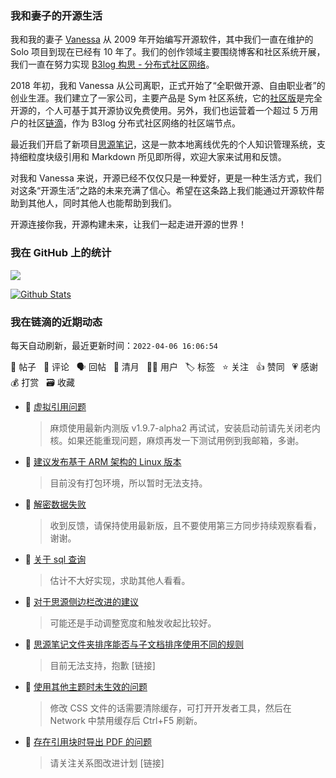 ### 我和妻子的开源生活

我和我的妻子 [Vanessa](https://github.com/Vanessa219) 从 2009 年开始编写开源软件，其中我们一直在维护的 Solo 项目到现在已经有 10 年了。我们的创作领域主要围绕博客和社区系统开展，我们一直在努力实现 [B3log 构思 - 分布式社区网络](https://ld246.com/article/1546941897596)。

2018 年初，我和 Vanessa 从公司离职，正式开始了“全职做开源、自由职业者”的创业生涯。我们建立了一家公司，主要产品是 Sym 社区系统，它的[社区版](https://github.com/88250/symphony)是完全开源的，个人可基于其开源协议免费使用。另外，我们也运营着一个超过 5 万用户的社区[链滴](https://ld246.com)，作为 B3log 分布式社区网络的社区端节点。

最近我们开启了新项目[思源笔记](https://github.com/siyuan-note/siyuan)，这是一款本地离线优先的个人知识管理系统，支持细粒度块级引用和 Markdown 所见即所得，欢迎大家来试用和反馈。

对我和 Vanessa 来说，开源已经不仅仅只是一种爱好，更是一种生活方式，我们对这条“开源生活”之路的未来充满了信心。希望在这条路上我们能通过开源软件帮助到其他人，同时其他人也能帮助到我们。

开源连接你我，开源构建未来，让我们一起走进开源的世界！

### 我在 GitHub 上的统计

<a title="Hits" target="_blank" href="https://github.com/88250/88250"><img src="https://hits.b3log.org/88250/88250.svg"></a>

[![Github Stats](https://github-readme-stats.vercel.app/api?username=88250&theme=tokyonight&show_icons=true)](https://github.com/88250)

<!--events start -->

### 我在链滴的近期动态

每天自动刷新，最近更新时间：`2022-04-06 16:06:54`

📝 帖子 &nbsp; 💬 评论 &nbsp; 🗣 回帖 &nbsp; 🌙 清月 &nbsp; 👨‍💻 用户 &nbsp; 🏷️ 标签 &nbsp; ⭐️ 关注 &nbsp; 👍 赞同 &nbsp; 💗 感谢 &nbsp; 💰 打赏 &nbsp; 🗃 收藏

* 💬 [虚拟引用问题](https://ld246.com/article/1648880874959/comment/1649232067630#comments)

  > 麻烦使用最新内测版 v1.9.7-alpha2 再试试，安装启动前请先关闭老内核。如果还能重现问题，麻烦再发一下测试用例到我邮箱，多谢。
* 💬 [建议发布基于 ARM 架构的 Linux 版本](https://ld246.com/article/1649230571989/comment/1649230708874#comments)

  > 目前没有打包环境，所以暂时无法支持。
* 💬 [解密数据失败](https://ld246.com/article/1646039330199/comment/1649230647369#comments)

  > 收到反馈，请保持使用最新版，且不要使用第三方同步持续观察看看，谢谢。
* 💬 [关于 sql 查询](https://ld246.com/article/1639204617350/comment/1649230318859#comments)

  > 估计不大好实现，求助其他人看看。
* 💬 [对于思源侧边栏改进的建议](https://ld246.com/article/1649220582407/comment/1649230064409#comments)

  > 可能还是手动调整宽度和触发收起比较好。
* 💬 [思源笔记文件夹排序能否与子文档排序使用不同的规则](https://ld246.com/article/1649215394236/comment/1649215592259#comments)

  > 目前无法支持，抱歉 [链接]
* 💬 [使用其他主题时未生效的问题](https://ld246.com/article/1649214025368/comment/1649214509423#comments)

  > 修改 CSS 文件的话需要清除缓存，可打开开发者工具，然后在 Network 中禁用缓存后 Ctrl+F5 刷新。
* 💬 [存在引用块时导出 PDF 的问题](https://ld246.com/article/1649211185096/comment/1649213747528#comments)

  > 请关注关系图改进计划 [链接]


<!--events end -->
